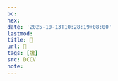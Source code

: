 ```yaml
---
bc:
hex:
date: '2025-10-13T10:28:19+08:00'
lastmod:
title: 􅥝
url: 􅥝
tags: [㸥]
src: DCCV
note:
---
```

